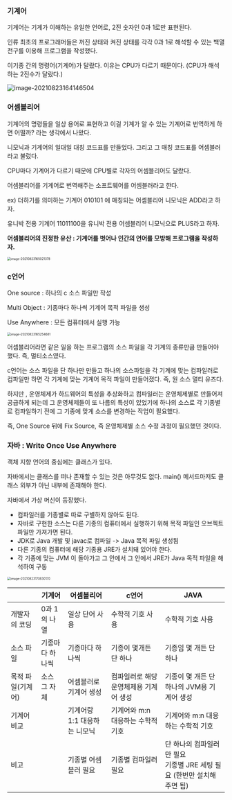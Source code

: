 ### 기계어

기계어는 기계가 이해하는 유일한 언어로, 2진 숫자인 0과 1로만 표현된다. 

인류 최초의 프로그래머들은 꺼진 상태와 켜진 상태를 각각 0과 1로 해석할 수 있는 백열전구를 이용해 프로그램을 작성했다.

이기종 간의 명령어(기계어)가 달랐다. 이유는 CPU가 다르기 때문이다. (CPU가 해석하는 2진수가 달랐다.)

![image-20210823164146504](C:\Users\홍동건\AppData\Roaming\Typora\typora-user-images\image-20210823164146504.png)



### 어셈블리어

기계어의 명령들을 일상 용어로 표현하고 이걸 기계가 알 수 있는 기계어로 번역하게 하면 어떨까? 라는 생각에서 나왔다.

니모닉과 기계어의 일대일 대칭 코드표를 만들었다. 그리고 그 매칭 코드표를 어셈블러라고 불렀다.

CPU마다 기계어가 다르기 때문에 CPU별로 각자의 어셈블리어도 달랐다.

어셈블리어를 기계어로 번역해주는 소프트웨어를 어셈블러라고 한다.

ex) 더하기를 의미하는 기계어 010101 에 매칭되는 어셈블리어 니모닉은 ADD라고 하자.

유니박 전용 기계어 11011100을 유니박 전용 어셈블리어 니모닉으로 PLUS라고 하자.

**어셈블리어의 진정한 유산 : 기계어를 벗어나 인간의 언어를 모방해 프로그램을 작성하자.**

<img src="C:\Users\홍동건\AppData\Roaming\Typora\typora-user-images\image-20210823165021378.png" alt="image-20210823165021378" style="zoom: 50%;" />



### c언어

One source : 하나의 c 소스 파일만 작성

Multi Object : 기종마다 하나씩 기계어 목적 파일을 생성

Use Anywhere : 모든 컴퓨터에서 실행 가능

<img src="C:\Users\홍동건\AppData\Roaming\Typora\typora-user-images\image-20210823165254681.png" alt="image-20210823165254681" style="zoom:50%;" />

어셈블리어라면 같은 일을 하는 프로그램의 소스 파일을 각 기계의 종류만큼 만들어야 했다. 즉, 멀티소스였다.

c언어는 소스 파일을 단 하나만 만들고 하나의 소스파일을 각 기계에 맞는 컴파일러로 컴파일만 하면 각 기계에 맞는 기계어 목적 파일이 만들어졌다. 즉, 원 소스 멀티 유즈다.

하지만 , 운영체제가 하드웨어의 특성을 추상화하고 컴파일러는 운영체제별로 만들어져 공급하게 되는데 그 운영체제들이 또 나름의 특성이 있었기에 하나의 소스로 각 기종별로 컴파일하기 전에 그 기종에 맞게 소스를 변경하는 작업이 필요했다.

즉, One Source 뒤에 Fix Source, 즉 운영체제별 소스 수정 과정이 필요했던 것이다.



### 자바 : Write Once Use Anywhere

객체 지향 언어의 중심에는 클래스가 있다.

자바에서는 클래스를 떠나 존재할 수 있는 것은 아무것도 없다. main() 메서드마저도 클래스 외부가 아닌 내부에 존재해야 한다.

자바에서 가상 머신이 등장했다.

- 컴파일러를 기종별로 따로 구별하지 않아도 된다.
- 자바로 구현한 소스는 다른 기종의 컴퓨터에서 실행하기 위해 목적 파일인 오브젝트 파일만 가져가면 된다.
- JDK로 Java 개발 및 javac로 컴파일 -> Java 목적 파일 생성됨
- 다른 기종의 컴퓨터에 해당 기종용 JRE가 설치돼 있어야 한다.
- 각 기종에 맞는 JVM 이 돌아가고 그 안에서 그 안에서 JRE가 Java 목적 파일을 해석하여 구동

<img src="C:\Users\홍동건\AppData\Roaming\Typora\typora-user-images\image-20210823170830170.png" alt="image-20210823170830170" style="zoom: 50%;" />



|                   | 기계어          | 어셈블리어                   | c언어                                  | JAVA                                                         |
| ----------------- | --------------- | ---------------------------- | -------------------------------------- | ------------------------------------------------------------ |
| 개발자의 코딩     | 0과 1의 나열    | 일상 단어 사용               | 수학적 기호 사용                       | 수학적 기호 사용                                             |
| 소스 파일         | 기종마다 하나씩 | 기종마다 하나씩              | 기종이 몇개든 단 하나                  | 기종임 몇 개든 단 하나                                       |
| 목적 파일(기계어) | 소스 그 자체    | 어셈블러로 기계어 생성       | 컴파일러로 해당 운영체제용 기계어 생성 | 기종이 몇 개든 단 하나의 JVM용 기계어 생성                   |
| 기계어 비교       |                 | 기계어랑 1:1 대응하는 니모닉 | 기계어와 m:n 대응하는 수학적 기호      | 기계어와 m:n 대응하는 수학적 기호                            |
| 비고              |                 | 기종별 어셈블러 필요         | 기종별 컴파일러 필요                   | 단 하나의 컴파일러만 필요<br />기종별 JRE 세팅 필요 (한번만 설치해주면 됨) |

